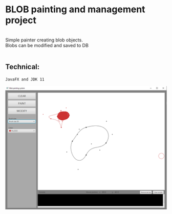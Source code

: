 # BLOB painting and management project
<br>
Simple painter creating blob objects. <br>
Blobs can be modified and saved to DB<br>
<br>


## Technical:

```
JavaFX and JDK 11

```

![Screenshot](https://raw.githubusercontent.com/matned666/blob-modification-system/master/src/main/resources/Screenshot_2.png)
